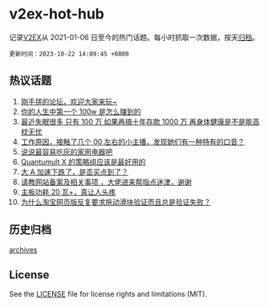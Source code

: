 # v2ex-hot-hub

 记录[V2EX](https://www.v2ex.com/)从 2021-01-06 日至今的热门话题。每小时抓取一次数据，按天[归档](archives)。

`更新时间：2023-10-22 14:09:45 +0800`

## 热议话题

1. [刚手搓的论坛，欢迎大家来玩~](https://www.v2ex.com/t/984105)
1. [你的人生中第一个 100w 是怎么赚到的](https://www.v2ex.com/t/984185)
1. [最近失眠很多 只有 100 万 如果再搞十年存款 1000 万 再身体健康是不是能高枕无忧](https://www.v2ex.com/t/984195)
1. [工作原因，接触了几个 00 左右的小主播，发现她们有一种特有的口音？](https://www.v2ex.com/t/984075)
1. [说说最容易吃灰的家用电器吧](https://www.v2ex.com/t/984178)
1. [Quantumult X 的策略组应该是最好用的](https://www.v2ex.com/t/984059)
1. [大 A 加速下跌了，是否买点到了？](https://www.v2ex.com/t/984122)
1. [请教网站备案及相关事项 ，大佬进来帮指点迷津，谢谢](https://www.v2ex.com/t/984039)
1. [主板功耗 20 瓦+，真让人头疼](https://www.v2ex.com/t/984162)
1. [为什么淘宝网页版反复要求拖动滑块验证而且总是验证失败？](https://www.v2ex.com/t/984092)

## 历史归档

[archives](archives)

## License

See the [LICENSE](LICENSE) file for license rights and limitations (MIT).
